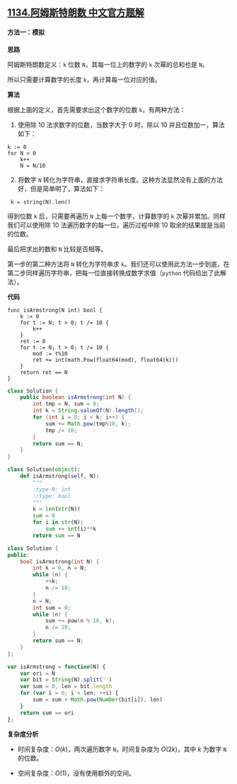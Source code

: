 ## [1134.阿姆斯特朗数 中文官方题解](https://leetcode.cn/problems/armstrong-number/solutions/100000/a-mu-si-te-lang-shu-by-leetcode-solution)
#### 方法一：模拟

**思路**

阿姆斯特朗数定义：`k` 位数 `N`，其每一位上的数字的 `k` 次幂的总和也是 `N`。


所以只需要计算数字的长度 `k`，再计算每一位对应的值。

**算法**

根据上面的定义，首先需要求出这个数字的位数 `k`，有两种方法：
1. 使用除 10 法求数字的位数，当数字大于 0 时，除以 10 并且位数加一，算法如下：
```
k := 0
for N > 0
    k++
    N = N/10
```
2. 将数字 `N` 转化为字符串，直接求字符串长度。这种方法显然没有上面的方法好，但是简单明了，算法如下：
```
 k = string(N).len()
```

得到位数 `k` 后，只需要再遍历 `N` 上每一个数字，计算数字的 `k` 次幂并累加。同样我们可以使用除 10 法遍历数字的每一位，遍历过程中除 10 取余的结果就是当前的位数。

最后把求出的数和 `N` 比较是否相等。

第一步的第二种方法将 `N` 转化为字符串求 `k`。我们还可以使用此方法一步到底，在第二步同样遍历字符串，把每一位直接转换成数字求值（`python` 代码给出了此解法）。

**代码**

```Golang []
func isArmstrong(N int) bool {
    k := 0
    for t := N; t > 0; t /= 10 {
        k++
    }
    ret := 0
    for t := N; t > 0; t /= 10 {
        mod := t%10
        ret += int(math.Pow(float64(mod), float64(k)))
    }
    return ret == N
}
```

```Java []
class Solution {
    public boolean isArmstrong(int N) {
        int tmp = N, sum = 0;
        int k = String.valueOf(N).length();
        for (int i = 0; i < k; i++) {
            sum += Math.pow(tmp%10, k);
            tmp /= 10;
        }
        return sum == N;
    }
}
```

```Python []
class Solution(object):
    def isArmstrong(self, N):
        """
        :type N: int
        :rtype: bool
        """
        k = len(str(N))
        sum = 0
        for i in str(N):
            sum += int(i)**k
        return sum == N
```

```C++ []
class Solution {
public:
    bool isArmstrong(int N) {
        int k = 0, n = N;
        while (n) {
            ++k;
            n /= 10;
        }
        n = N;
        int sum = 0;
        while (n) {
            sum += pow(n % 10, k);
            n /= 10;
        }
        return sum == N;
    }
};
```

```javascript []
var isArmstrong = function(N) {
    var ori = N
    var bit = String(N).split('')
    var sum = 0, len = bit.length
    for (var i = 0; i < len; ++i) {
        sum = sum + Math.pow(Number(bit[i]), len)
    }
    return sum == ori
};
```

**复杂度分析**

- 时间复杂度：$O(k)$，两次遍历数字 `N`，时间复杂度为 $O(2k)$，其中 $k$ 为数字 `N` 的位数。

- 空间复杂度：$O(1)$，没有使用额外的空间。